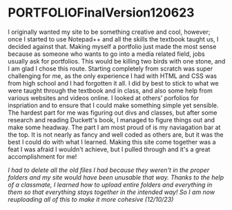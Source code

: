 # PORTFOLIOFinalVersion120623

I originally wanted my site to be something creative and cool, however; once I started to use Notepad++ and all the skills the textbook taught us, I decided against that. Making myself a portfolio just made the most sense because as someone who wants to go into a media related field, jobs usually ask for portfolios. This would be killing two birds with one stone, and I am glad I chose this route. Starting completely from scratch was super challenging for me, as the only experience I had with HTML and CSS was from high school and I had forgotten it all. I did by best to stick to what we were taught through the textbook and in class, and also some help from various websites and videos online. I looked at others' porfolios for inspriation and to ensure that I could make something simple yet sensible. The hardest part for me was figuring out divs and classes, but after some research and reading Duckett's book, I managed to figure things out and make some headway. The part I am most proud of is my naviagation bar at the top. It is not nearly as fancy and well coded as others are, but it was the best I could do with what I learned. Making this site come together was a feat I was afraid I wouldn't achieve, but I pulled through and it's a great accomplishment for me!

*I had to delete all the old files I had because they weren't in the proper folders and my site would have been unusable that way. Thanks to the help of a classmate, I learned how to upload entire folders and everything in them so that everything stays together in the intended way! So I am now reuploading all of this to make it more cohesive (12/10/23)*
